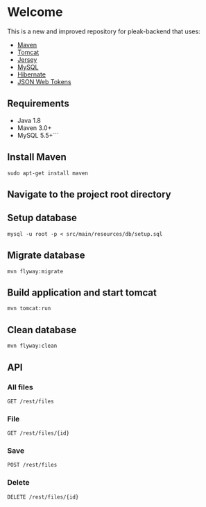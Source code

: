# Welcome
This is a new and improved repository for pleak-backend that uses:
- [Maven](https://maven.apache.org/)
- [Tomcat](http://tomcat.apache.org/)
- [Jersey](https://jersey.java.net/)
- [MySQL](https://www.mysql.com/)
- [Hibernate](http://hibernate.org/)
- [JSON Web Tokens](https://jwt.io/)

## Requirements
- Java 1.8
- Maven 3.0+
- MySQL 5.5+```

## Install Maven
```sudo apt-get install maven```

## Navigate to the project root directory

## Setup database
```mysql -u root -p < src/main/resources/db/setup.sql```

## Migrate database
```mvn flyway:migrate```

## Build application and start tomcat
```mvn tomcat:run```

## Clean database
```mvn flyway:clean```

## API

### All files
```GET /rest/files```

### File
```GET /rest/files/{id}```

### Save
```POST /rest/files```

### Delete
```DELETE /rest/files/{id}```